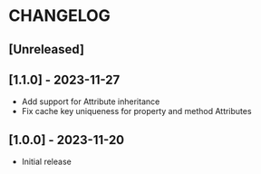 # CHANGELOG

## [Unreleased]

## [1.1.0] - 2023-11-27

- Add support for Attribute inheritance
- Fix cache key uniqueness for property and method Attributes

## [1.0.0] - 2023-11-20

- Initial release
